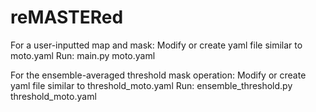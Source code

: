 # reMASTERed

For a user-inputted map and mask:
Modify or create yaml file similar to moto.yaml
Run: main.py moto.yaml

For the ensemble-averaged threshold mask operation:
Modify or create yaml file similar to threshold_moto.yaml
Run: ensemble_threshold.py threshold_moto.yaml